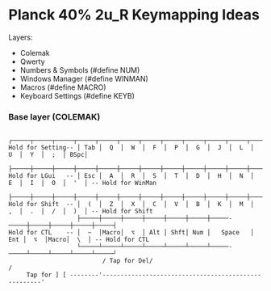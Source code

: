 # Planck 40% 2u_R Keymapping Ideas

Layers:
* Colemak
* Qwerty
* Numbers & Symbols (#define NUM)
* Windows Manager (#define WINMAN)
* Macros (#define MACRO)
* Keyboard Settings (#define KEYB)



### Base layer (COLEMAK)
                       ┌─────┬─────┬─────┬─────┬─────┬─────┬─────┬─────┬─────┬─────┬─────┬─────┐
    Hold for Setting-- │ Tab │  Q  │  W  │  F  │  P  │  G  │  J  │  L  │  U  │  Y  │  ;  │ BSpc│
                       ├─────┼─────┼─────┼─────┼─────┼─────┼─────┼─────┼─────┼─────┼─────┼─────┤
    Hold for LGui   -- │ Esc │  A  │  R  │  S  │  T  │  D  │  H  │  N  │  E  │  I  │  O  │  '  │ -- Hold for WinMan
                       ├─────┼─────┼─────┼─────┼─────┼─────┼─────┼─────┼─────┼─────┼─────┼─────┤
    Hold for Shift  -- │  (  │  Z  │  X  │  C  │  V  │  B  │  K  │  M  │  ,  │  .  │  /  │  )  │ -- Hold for Shift
                       ├─────┼─────┼─────┼─────┼─────┼─────┼─────-─────┼─────┼─────┼─────┼─────┤
    Hold for CTL    -- │  ~  │Macro│  ⌥  │ Alt │ Shft│ Num │   Space   │ Ent │  ⌥  │Macro│  \  │ -- Hold for CTL
                       └─────┴─────┴─────┴─────┴─────┴─────┴─────-─────┴─────┴─────┴─────┴─────┘
                              / Tap for Del/                                         /
         Tap for ] [ --------'-----------------------------------------------------'
